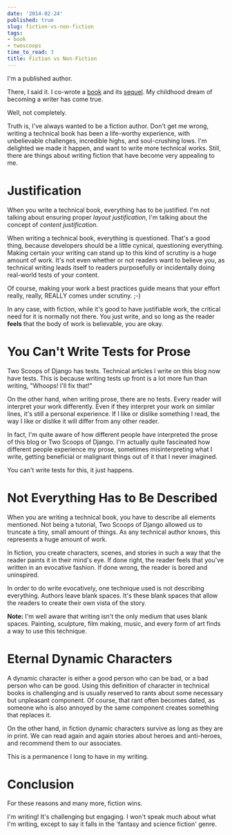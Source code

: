 ```yaml
---
date: '2014-02-24'
published: true
slug: fiction-vs-non-fiction
tags:
- book
- twoscoops
time_to_read: 3
title: Fiction vs Non-Fiction
---
```


I'm a published author.

There, I said it. I co-wrote a
[book](https://roygreenfeld.com/products/two-scoops-of-django-1-5) and
its
[sequel](https://roygreenfeld.com/products/two-scoops-of-django-1-6).
My childhood dream of becoming a writer has come true.

Well, not completely.

Truth is, I've always wanted to be a fiction author. Don't get me
wrong, writing a technical book has been a life-worthy experience, with
unbelievable challenges, incredible highs, and soul-crushing lows. I'm
delighted we made it happen, and want to write more technical works.
Still, there are things about writing fiction that have become very
appealing to me.

Justification
=============

When you write a technical book, everything has to be justified. I'm
not talking about ensuring proper *layout justification*, I'm talking
about the concept of *content justification*.

When writing a technical book, everything is questioned. That's a good
thing, because developers should be a little cynical, questioning
everything. Making certain your writing can stand up to this kind of
scrutiny is a huge amount of work. It's not even whether or not readers
want to believe you, as technical writing leads itself to readers
purposefully or incidentally doing real-world tests of your content.

Of course, making your work a best practices guide means that your
effort really, really, REALLY comes under scrutiny. ;-)

In any case, with fiction, while it's good to have justifiable work,
the critical need for it is normally not there. You just write, and so
long as the reader **feels** that the body of work is believable, you
are okay.

You Can't Write Tests for Prose
================================

Two Scoops of Django has tests. Technical articles I write on this blog
now have tests. This is because writing tests up front is a lot more fun
than writing, "Whoops! I'll fix that!"

On the other hand, when writing prose, there are no tests. Every reader
will interpret your work differently. Even if they interpret your work
on similar lines, it's still a personal experience. If I like or
dislike something I read, the way I like or dislike it will differ from
any other reader.

In fact, I'm quite aware of how different people have interpreted the
prose of this blog or Two Scoops of Django. I'm actually quite
fascinated how different people experience my prose, sometimes
misinterpreting what I write, getting beneficial or malignant things out
of it that I never imagined.

You can't write tests for this, it just happens.

Not Everything Has to Be Described
==================================

When you are writing a technical book, you have to describe all elements
mentioned. Not being a tutorial, Two Scoops of Django allowed us to
truncate a tiny, small amount of things. As any technical author knows,
this represents a huge amount of work.

In fiction, you create characters, scenes, and stories in such a way
that the reader paints it in their mind's eye. If done right, the
reader feels that you've written in an evocative fashion. If done
wrong, the reader is bored and uninspired.

In order to do write evocatively, one technique used is not describing
everything. Authors leave blank spaces. It's these blank spaces that
allow the readers to create their own vista of the story.

**Note:** I'm well aware that writing isn't the only medium that uses
blank spaces. Painting, sculpture, film making, music, and every form of
art finds a way to use this technique.

Eternal Dynamic Characters
==========================

A dynamic character is either a good person who can be bad, or a bad
person who can be good. Using this definition of character in technical
books is challenging and is usually reserved to rants about some
necessary but unpleasant component. Of course, that rant often becomes
dated, as someone who is also annoyed by the same component creates
something that replaces it.

On the other hand, in fiction dynamic characters survive as long as they
are in print. We can read again and again stories about heroes and
anti-heroes, and recommend them to our associates.

This is a permanence I long to have in my writing.

Conclusion
==========

For these reasons and many more, fiction wins.

I'm writing! It's challenging but engaging. I won't speak much about
what I'm writing, except to say it falls in the 'fantasy and science
fiction' genre.
